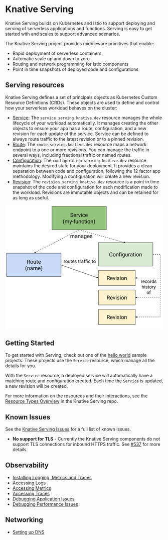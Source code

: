 
# Knative Serving

Knative Serving builds on Kubernetes and Istio to support deploying and serving
of serverless applications and functions. Serving is easy to get started with
and scales to support advanced scenarios.

The Knative Serving project provides middleware primitives that enable:

* Rapid deployment of serverless containers
* Automatic scale up and down to zero
* Routing and network programming for Istio components
* Point in time snapshots of deployed code and configurations

## Serving resources

Knative Serving defines a set of principals objects as Kubernetes 
Custom Resource Definitions (CRDs). These objects are used to define and control
how your serverless workload behaves on the cluster:

* [Service](https://github.com/knative/serving/blob/master/docs/spec/spec.md#service): 
  The `service.serving.knative.dev` resource manages the whole
  lifecycle of your workload automatically. It manages creating the other
  objects to ensure your app has a route, configuration, and a new revision
  for each update of the service. Service can be defined to always route traffic to the
  latest revision or to a pinned revision.
* [Route](https://github.com/knative/serving/blob/master/docs/spec/spec.md#route):
  The `route.serving.knative.dev` resource maps a network endpoint to a one or
  more revisions. You can manage the traffic in several ways, including fractional
  traffic or named routes.
* [Configuration](https://github.com/knative/serving/blob/master/docs/spec/spec.md#configuration): 
  The `configuration.serving.knative.dev` resource maintains
  the desired state for your deployment. It provides a clean separation between
  code and configuration, following the 12 factor app methodology. Modifying a configuration
  will create a new revision.
* [Revision](https://github.com/knative/serving/blob/master/docs/spec/spec.md#revision):
  The `revision.serving.knative.dev` resource is a point in time snapshot
  of the code and configuration for each modification made to the workload. Revisions
  are immutable objects and can be retained for as long as useful.

![Diagram displaying the way the Serving resources coordinate with each other.](https://github.com/knative/serving/raw/master/docs/spec/images/object_model.png)

## Getting Started

To get started with Serving, check out one of the [hello world](samples/) sample projects.
These projects use the `Service` resource, which manage all the details for you.

With the `Service` resource, a deployed service will automatically have a matching route
and configuration created. Each time the `Service` is updated, a new revision will be
created.

For more information on the resources and their interactions, see the
[Resource Types Overview](https://github.com/knative/serving/blob/master/docs/spec/overview.md)
in the Knative Serving repo.

## Known Issues

See the [Knative Serving Issues](https://github.com/knative/serving/issues) for a full list of
known issues.

* **No support for TLS** - Currently the Knative Serving components do not support TLS connections for
  inbound HTTPS traffic. See [#537](https://github.com/knative/serving/issues/537) for more details.

## Observability

* [Installing Logging, Metrics and Traces](./installing-logging-metrics-traces.md)
* [Accessing Logs](./accessing-logs.md)
* [Accessing Metrics](./accessing-metrics.md)
* [Accessing Traces](./accessing-traces.md)
* [Debugging Application Issues](./debugging-application-issues.md)
* [Debugging Performance Issues](./debugging-performance-issues.md)

## Networking

* [Setting up DNS](./DNS.md)